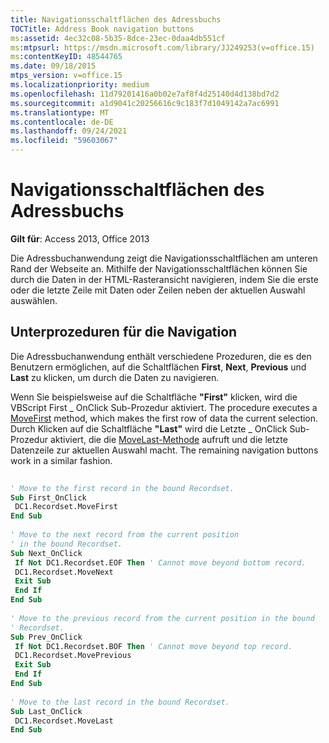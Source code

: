 ```yaml
---
title: Navigationsschaltflächen des Adressbuchs
TOCTitle: Address Book navigation buttons
ms:assetid: 4ec32c08-5b35-8dce-23ec-0daa4db551cf
ms:mtpsurl: https://msdn.microsoft.com/library/JJ249253(v=office.15)
ms:contentKeyID: 48544765
ms.date: 09/18/2015
mtps_version: v=office.15
ms.localizationpriority: medium
ms.openlocfilehash: 11d79201416a0b02e7af8f4d25140d4d138bd7d2
ms.sourcegitcommit: a1d9041c20256616c9c183f7d1049142a7ac6991
ms.translationtype: MT
ms.contentlocale: de-DE
ms.lasthandoff: 09/24/2021
ms.locfileid: "59603067"
---
```

# <a name="address-book-navigation-buttons"></a>Navigationsschaltflächen des Adressbuchs

**Gilt für**: Access 2013, Office 2013

Die Adressbuchanwendung zeigt die Navigationsschaltflächen am unteren Rand der Webseite an. Mithilfe der Navigationsschaltflächen können Sie durch die Daten in der HTML-Rasteransicht navigieren, indem Sie die erste oder die letzte Zeile mit Daten oder Zeilen neben der aktuellen Auswahl auswählen.

## <a name="navigation-sub-procedures"></a>Unterprozeduren für die Navigation

Die Adressbuchanwendung enthält verschiedene Prozeduren, die es den Benutzern ermöglichen, auf die Schaltflächen **First**, **Next**, **Previous** und **Last** zu klicken, um durch die Daten zu navigieren.

Wenn Sie beispielsweise auf die Schaltfläche **"First"** klicken, wird die VBScript First \_ OnClick Sub-Prozedur aktiviert. The procedure executes a [MoveFirst](movefirst-movelast-movenext-and-moveprevious-methods-rds.md) method, which makes the first row of data the current selection. Durch Klicken auf die Schaltfläche **"Last"** wird die Letzte \_ OnClick Sub-Prozedur aktiviert, die die [MoveLast-Methode](movefirst-movelast-movenext-and-moveprevious-methods-rds.md) aufruft und die letzte Datenzeile zur aktuellen Auswahl macht. The remaining navigation buttons work in a similar fashion.

```vb 
 
' Move to the first record in the bound Recordset. 
Sub First_OnClick 
 DC1.Recordset.MoveFirst 
End Sub 
 
' Move to the next record from the current position 
' in the bound Recordset. 
Sub Next_OnClick 
 If Not DC1.Recordset.EOF Then ' Cannot move beyond bottom record. 
 DC1.Recordset.MoveNext 
 Exit Sub 
 End If 
End Sub 
 
' Move to the previous record from the current position in the bound 
' Recordset. 
Sub Prev_OnClick 
 If Not DC1.Recordset.BOF Then ' Cannot move beyond top record. 
 DC1.Recordset.MovePrevious 
 Exit Sub 
 End If 
End Sub 
 
' Move to the last record in the bound Recordset. 
Sub Last_OnClick 
 DC1.Recordset.MoveLast 
End Sub 
```

